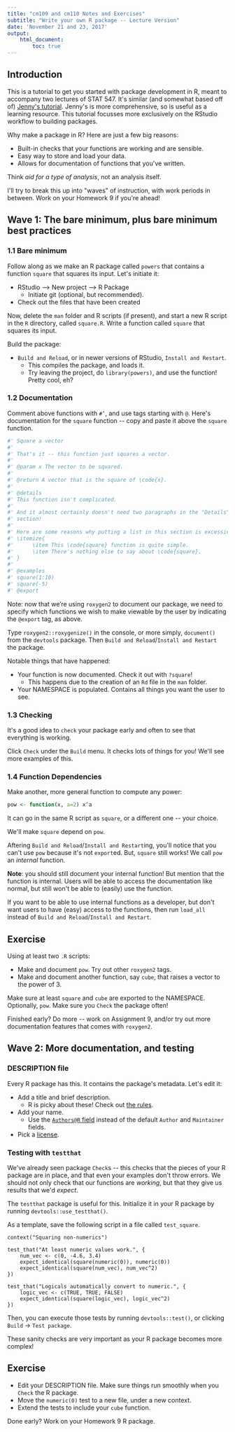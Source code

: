 ```yaml
---
title: "cm109 and cm110 Notes and Exercises"
subtitle: "Write your own R package -- Lecture Version"
date: 'November 21 and 23, 2017'
output: 
    html_document:
        toc: true
---
```


## Introduction

This is a tutorial to get you started with package development in R, meant to accompany two lectures of STAT 547. It's similar (and somewhat based off of) [Jenny's tutorial](http://stat545.com/packages06_foofactors-package.html). Jenny's is more comprehensive, so is useful as a learning resource. This tutorial focusses more exclusively on the RStudio workflow to building packages.

Why make a package in R? Here are just a few big reasons:

- Built-in checks that your functions are working and are sensible.
- Easy way to store and load your data.
- Allows for documentation of functions that you've written. 

Think _aid for a type of analysis_, not an analysis itself. 

I'll try to break this up into "waves" of instruction, with work periods in between. Work on your Homework 9 if you're ahead!

## Wave 1: The bare minimum, plus bare minimum best practices

### 1.1 Bare minimum 

Follow along as we make an R package called `powers` that contains a function `square` that squares its input. Let's initiate it:

- RStudio —> New project —> R Package
    - Initiate git (optional, but recommended).
- Check out the files that have been created

Now, delete the `man` folder and R scripts (if present), and start a new R script in the `R` directory, called `square.R`. Write a function called `square` that squares its input.

Build the package:

* `Build and Reload`, or in newer versions of RStudio, `Install and Restart`.
    * This compiles the package, and loads it.
    * Try leaving the project, do `library(powers)`, and use the function! Pretty cool, eh?

### 1.2 Documentation 

Comment above functions with `#’`, and use tags starting with `@`. Here's documentation for the `square` function -- copy and paste it above the `square` function.


```r
#' Square a vector
#'
#' That's it -- this function just squares a vector.
#'
#' @param x The vector to be squared.
#'
#' @return A vector that is the square of \code{x}.
#'
#' @details
#' This function isn't complicated.
#'
#' And it almost certainly doesn't need two paragraphs in the "Details"
#' section!
#'
#' Here are some reasons why putting a list in this section is excessive:
#' \itemize{
#'      \item This \code{square} function is quite simple.
#'      \item There's nothing else to say about \code{square}.
#' }
#'
#' @examples
#' square(1:10)
#' square(-5)
#' @export
```


Note: now that we’re using `roxygen2` to document our package, we need to specify which functions we wish to make viewable by the user by indicating the `@export` tag, as above.

Type `roxygen2::roxygenize()` in the console, or more simply, `document()` from 
the `devtools` package. Then `Build and Reload`/`Install and Restart` the package.

Notable things that have happened:

* Your function is now documented. Check it out with `?square`!
    * This happens due to the creation of an `Rd` file in the `man` folder.
* Your NAMESPACE is populated. Contains all things you want the user to see.

### 1.3 Checking 

It's a good idea to `check` your package early and often to see that everything is working. 

Click `Check` under the `Build` menu. It checks lots of things for you! We'll see more examples of this. 

### 1.4 Function Dependencies

Make another, more general function to compute any power:


```r
pow <- function(x, a=2) x^a
```

It can go in the same R script as `square`, or a different one -- your choice.

We'll make `square` depend on `pow`. 

Aftering `Build and Reload`/`Install and Restart`ing, you'll notice that you can't use `pow` because it's not `export`ed. But, `square` still works! We call `pow` an _internal_ function. 

__Note__: you should still document your internal function! But mention that the function is internal. Users will be able to access the documentation like normal, but still won't be able to (easily) use the function.

If you want to be able to use internal functions as a developer, but don't want users to have (easy) access to the functions, then run `load_all` instead of `Build and Reload`/`Install and Restart`. 


## Exercise

Using at least two `.R` scripts:

- Make and document `pow`. Try out other `roxygen2` tags.
- Make and document another function, say `cube`, that raises a vector to the power of 3.

Make sure at least `square` and `cube` are exported to the NAMESPACE. Optionally, `pow`. Make sure you `Check` the package often!

Finished early? Do more -- work on Assignment 9, and/or try out more documentation features that comes with `roxygen2`.

## Wave 2: More documentation, and testing


### DESCRIPTION file

Every R package has this. It contains the package's metadata. Let's edit it:

- Add a title and brief description. 
    - R is picky about these! Check out [the rules](http://r-pkgs.had.co.nz/description.html#pkg-description).
- Add your name.
    - Use the [`Authors@R` field](http://r-pkgs.had.co.nz/description.html#author) instead of the default `Author` and `Maintainer` fields. 
- Pick a [license](http://r-pkgs.had.co.nz/description.html#license).

### Testing with `testthat`

We've already seen package `Check`s -- this checks that the pieces of your R package are in place, and that even your examples don't throw errors. We should not only check that our functions are _working_, but that they give us results that we'd _expect_.

The `testthat` package is useful for this. Initialize it in your R package by running `devtools::use_testthat()`.

As a template, save the following script in a file called `test_square`.

```
context("Squaring non-numerics")

test_that("At least numeric values work.", {
    num_vec <- c(0, -4.6, 3.4)
    expect_identical(square(numeric(0)), numeric(0))
    expect_identical(square(num_vec), num_vec^2)
})

test_that("Logicals automatically convert to numeric.", {
    logic_vec <- c(TRUE, TRUE, FALSE)
    expect_identical(square(logic_vec), logic_vec^2)
})
```

Then, you can execute those tests by running `devtools::test()`, or clicking `Build` -> `Test package`. 

These sanity checks are very important as your R package becomes more complex! 

## Exercise

- Edit your DESCRIPTION file. Make sure things run smoothly when you `Check` the R package. 
- Move the `numeric(0)` test to a new file, under a new context.
- Extend the tests to include your `cube` function.

Done early? Work on your Homework 9 R package. 
